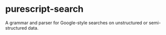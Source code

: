 # purescript-search

A grammar and parser for Google-style searches on unstructured or semi-structured data.


